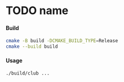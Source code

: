 # TODO name

#### Build

```bash
cmake -B build -DCMAKE_BUILD_TYPE=Release
cmake --build build
```

#### Usage


```bash
./build/club ...
```

